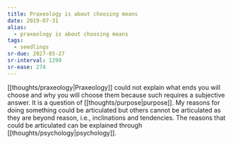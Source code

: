 ```yaml
---
title: Praxeology is about choosing means
date: 2019-07-31
alias:
  - praxeology is about choosing means
tags:
  - seedlings
sr-due: 2027-05-27
sr-interval: 1299
sr-ease: 274
---
```

[[thoughts/praxeology|Praxeology]] could not explain what ends you will choose and why you will choose them because such requires a subjective answer. It is a question of [[thoughts/purpose|purpose]]. My reasons for doing something could be articulated but others cannot be articulated as they are beyond reason, i.e., inclinations and tendencies. The reasons that could be articulated can be explained through [[thoughts/psychology|psychology]].